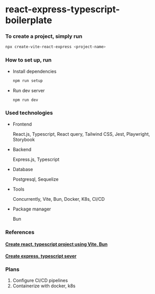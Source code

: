 # react-express-typescript-boilerplate
### To create a project, simply run
  ```bash
  npx create-vite-react-express <project-name>
  ```

### How to set up, run
- Install dependencies

  ```bash
  npm run setup
  ```
- Run dev server

  ```bash
  npm run dev
  ```

### Used technologies

- Frontend
  
  React.js, Typescript, React query, Tailwind CSS, Jest, Playwright, Storybook

- Backend
  
  Express.js, Typescript

- Database

  Postgresql, Sequelize

- Tools

  Concurrently, Vite, Bun, Docker, K8s, CI/CD

- Package manager
  
  Bun


### References
#### [Create react, typescript project using Vite, Bun](https://blog.logrocket.com/getting-started-bun-react/)
#### [Create express, typescript sever](https://github.com/w3tecch/express-typescript-boilerplate)

### Plans
1. Configure CI/CD pipelines
2. Containerize with docker, k8s